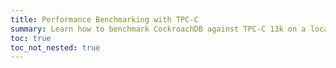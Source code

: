 ```yaml
---
title: Performance Benchmarking with TPC-C
summary: Learn how to benchmark CockroachDB against TPC-C 13k on a local cluster
toc: true
toc_not_nested: true
---
```


